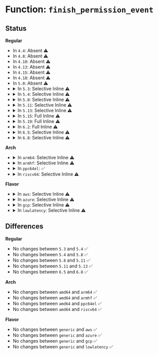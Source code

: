 # Function: <code>finish_permission_event</code>

## Status
<b>Regular</b>
<ul>
<li>
In <code>4.4</code>: Absent ⚠️
</li>
<li>
In <code>4.8</code>: Absent ⚠️
</li>
<li>
In <code>4.10</code>: Absent ⚠️
</li>
<li>
In <code>4.13</code>: Absent ⚠️
</li>
<li>
In <code>4.15</code>: Absent ⚠️
</li>
<li>
In <code>4.18</code>: Absent ⚠️
</li>
<li>
In <code>5.0</code>: Absent ⚠️
</li>
<li>
<details>
<summary>In <code>5.3</code>: Selective Inline ⚠️</summary>

```c
void finish_permission_event(struct fsnotify_group *group, struct fanotify_perm_event *event, unsigned int response);
```

**Collision:** Unique Static

**Inline:** Selective

**Transformation:** False

**Instances:**

```
In fs/notify/fanotify/fanotify_user.c (ffffffff8131e1d0)
Location: fs/notify/fanotify/fanotify_user.c:145
Inline: True
Direct callers:
  - fs/notify/fanotify/fanotify_user.c:fanotify_release
  - fs/notify/fanotify/fanotify_user.c:fanotify_release
  - fs/notify/fanotify/fanotify_user.c:fanotify_write
  - fs/notify/fanotify/fanotify_user.c:fanotify_read
```
**Symbols:**

```
ffffffff8131e1d0-ffffffff8131e21b: finish_permission_event (STB_LOCAL)
```
</details>
</li>
<li>
<details>
<summary>In <code>5.4</code>: Selective Inline ⚠️</summary>

```c
void finish_permission_event(struct fsnotify_group *group, struct fanotify_perm_event *event, unsigned int response);
```

**Collision:** Unique Static

**Inline:** Selective

**Transformation:** False

**Instances:**

```
In fs/notify/fanotify/fanotify_user.c (ffffffff81331010)
Location: fs/notify/fanotify/fanotify_user.c:145
Inline: True
Direct callers:
  - fs/notify/fanotify/fanotify_user.c:fanotify_release
  - fs/notify/fanotify/fanotify_user.c:fanotify_release
  - fs/notify/fanotify/fanotify_user.c:fanotify_write
  - fs/notify/fanotify/fanotify_user.c:fanotify_read
```
**Symbols:**

```
ffffffff81331010-ffffffff8133105b: finish_permission_event (STB_LOCAL)
```
</details>
</li>
<li>
<details>
<summary>In <code>5.8</code>: Selective Inline ⚠️</summary>

```c
void finish_permission_event(struct fsnotify_group *group, struct fanotify_perm_event *event, unsigned int response);
```

**Collision:** Unique Static

**Inline:** Selective

**Transformation:** False

**Instances:**

```
In fs/notify/fanotify/fanotify_user.c (ffffffff8136b9b0)
Location: fs/notify/fanotify/fanotify_user.c:158
Inline: True
Direct callers:
  - fs/notify/fanotify/fanotify_user.c:fanotify_release
  - fs/notify/fanotify/fanotify_user.c:fanotify_release
  - fs/notify/fanotify/fanotify_user.c:fanotify_write
  - fs/notify/fanotify/fanotify_user.c:fanotify_read
```
**Symbols:**

```
ffffffff8136b9b0-ffffffff8136b9fb: finish_permission_event (STB_LOCAL)
```
</details>
</li>
<li>
<details>
<summary>In <code>5.11</code>: Selective Inline ⚠️</summary>

```c
void finish_permission_event(struct fsnotify_group *group, struct fanotify_perm_event *event, unsigned int response);
```

**Collision:** Unique Static

**Inline:** Selective

**Transformation:** False

**Instances:**

```
In fs/notify/fanotify/fanotify_user.c (ffffffff81379230)
Location: fs/notify/fanotify/fanotify_user.c:166
Inline: True
Direct callers:
  - fs/notify/fanotify/fanotify_user.c:fanotify_release
  - fs/notify/fanotify/fanotify_user.c:fanotify_release
  - fs/notify/fanotify/fanotify_user.c:fanotify_write
  - fs/notify/fanotify/fanotify_user.c:fanotify_read
```
**Symbols:**

```
ffffffff81379230-ffffffff8137927b: finish_permission_event (STB_LOCAL)
```
</details>
</li>
<li>
<details>
<summary>In <code>5.13</code>: Selective Inline ⚠️</summary>

```c
void finish_permission_event(struct fsnotify_group *group, struct fanotify_perm_event *event, unsigned int response);
```

**Collision:** Unique Static

**Inline:** Selective

**Transformation:** False

**Instances:**

```
In fs/notify/fanotify/fanotify_user.c (ffffffff8137fe10)
Location: fs/notify/fanotify/fanotify_user.c:244
Inline: True
Direct callers:
  - fs/notify/fanotify/fanotify_user.c:fanotify_release
  - fs/notify/fanotify/fanotify_user.c:fanotify_release
  - fs/notify/fanotify/fanotify_user.c:fanotify_write
  - fs/notify/fanotify/fanotify_user.c:fanotify_read
```
**Symbols:**

```
ffffffff8137fe10-ffffffff8137fe5b: finish_permission_event (STB_LOCAL)
```
</details>
</li>
<li>
<details>
<summary>In <code>5.15</code>: Full Inline ⚠️</summary>

**Collision:** Unique Static

**Inline:** Full

**Transformation:** False

**Instances:**

```
In fs/notify/fanotify/fanotify_user.c (ffffffff813cd926)
Location: fs/notify/fanotify/fanotify_user.c:257
Inline: True
Inline callers:
  - fs/notify/fanotify/fanotify_user.c:fanotify_release
  - fs/notify/fanotify/fanotify_user.c:fanotify_release
  - fs/notify/fanotify/fanotify_user.c:fanotify_write
  - fs/notify/fanotify/fanotify_user.c:fanotify_read
```
</details>
</li>
<li>
<details>
<summary>In <code>5.19</code>: Full Inline ⚠️</summary>

**Collision:** Unique Static

**Inline:** Full

**Transformation:** False

**Instances:**

```
In fs/notify/fanotify/fanotify_user.c (ffffffff8145603d)
Location: fs/notify/fanotify/fanotify_user.c:290
Inline: True
Inline callers:
  - fs/notify/fanotify/fanotify_user.c:fanotify_release
  - fs/notify/fanotify/fanotify_user.c:fanotify_release
  - fs/notify/fanotify/fanotify_user.c:fanotify_write
  - fs/notify/fanotify/fanotify_user.c:fanotify_read
```
</details>
</li>
<li>
<details>
<summary>In <code>6.2</code>: Full Inline ⚠️</summary>

**Collision:** Unique Static

**Inline:** Full

**Transformation:** False

**Instances:**

```
In fs/notify/fanotify/fanotify_user.c (ffffffff814e4fdd)
Location: fs/notify/fanotify/fanotify_user.c:290
Inline: True
Inline callers:
  - fs/notify/fanotify/fanotify_user.c:fanotify_release
  - fs/notify/fanotify/fanotify_user.c:fanotify_release
  - fs/notify/fanotify/fanotify_user.c:fanotify_write
  - fs/notify/fanotify/fanotify_user.c:fanotify_read
```
</details>
</li>
<li>
<details>
<summary>In <code>6.5</code>: Selective Inline ⚠️</summary>

```c
void finish_permission_event(struct fsnotify_group *group, struct fanotify_perm_event *event, u32 response, struct fanotify_response_info_audit_rule *friar);
```

**Collision:** Unique Static

**Inline:** Selective

**Transformation:** False

**Instances:**

```
In fs/notify/fanotify/fanotify_user.c (ffffffff8151b22d)
Location: fs/notify/fanotify/fanotify_user.c:310
Inline: True
Inline callers:
  - fs/notify/fanotify/fanotify_user.c:fanotify_release
  - fs/notify/fanotify/fanotify_user.c:fanotify_release
  - fs/notify/fanotify/fanotify_user.c:fanotify_read
```
**Symbols:**

```
ffffffff8151a780-ffffffff8151a817: finish_permission_event (STB_LOCAL)
```
</details>
</li>
<li>
<details>
<summary>In <code>6.8</code>: Selective Inline ⚠️</summary>

```c
void finish_permission_event(struct fsnotify_group *group, struct fanotify_perm_event *event, u32 response, struct fanotify_response_info_audit_rule *friar);
```

**Collision:** Unique Static

**Inline:** Selective

**Transformation:** False

**Instances:**

```
In fs/notify/fanotify/fanotify_user.c (ffffffff8154f82d)
Location: fs/notify/fanotify/fanotify_user.c:309
Inline: True
Inline callers:
  - fs/notify/fanotify/fanotify_user.c:fanotify_release
  - fs/notify/fanotify/fanotify_user.c:fanotify_release
  - fs/notify/fanotify/fanotify_user.c:fanotify_read
```
**Symbols:**

```
ffffffff8154ed80-ffffffff8154ee17: finish_permission_event (STB_LOCAL)
```
</details>
</li>
</ul>
<b>Arch</b>
<ul>
<li>
<details>
<summary>In <code>arm64</code>: Selective Inline ⚠️</summary>

```c
void finish_permission_event(struct fsnotify_group *group, struct fanotify_perm_event *event, unsigned int response);
```

**Collision:** Unique Static

**Inline:** Selective

**Transformation:** False

**Instances:**

```
In fs/notify/fanotify/fanotify_user.c (ffff8000103edd80)
Location: fs/notify/fanotify/fanotify_user.c:145
Inline: True
Direct callers:
  - fs/notify/fanotify/fanotify_user.c:fanotify_release
  - fs/notify/fanotify/fanotify_user.c:fanotify_release
  - fs/notify/fanotify/fanotify_user.c:fanotify_write
  - fs/notify/fanotify/fanotify_user.c:fanotify_read
```
**Symbols:**

```
ffff8000103edd80-ffff8000103ede0c: finish_permission_event (STB_LOCAL)
```
</details>
</li>
<li>
<details>
<summary>In <code>armhf</code>: Selective Inline ⚠️</summary>

```c
void finish_permission_event(struct fsnotify_group *group, struct fanotify_perm_event *event, unsigned int response);
```

**Collision:** Unique Static

**Inline:** Selective

**Transformation:** False

**Instances:**

```
In fs/notify/fanotify/fanotify_user.c (c05c49c0)
Location: fs/notify/fanotify/fanotify_user.c:145
Inline: True
Direct callers:
  - fs/notify/fanotify/fanotify_user.c:fanotify_release
  - fs/notify/fanotify/fanotify_user.c:fanotify_release
  - fs/notify/fanotify/fanotify_user.c:fanotify_write
  - fs/notify/fanotify/fanotify_user.c:fanotify_read
```
**Symbols:**

```
c05c49c0-c05c4a2c: finish_permission_event (STB_LOCAL)
```
</details>
</li>
<li>
<details>
<summary>In <code>ppc64el</code>: ✅</summary>

```c
void finish_permission_event(struct fsnotify_group *group, struct fanotify_perm_event *event, unsigned int response);
```

**Collision:** Unique Static

**Inline:** No

**Transformation:** False

**Instances:**

```
In fs/notify/fanotify/fanotify_user.c (c0000000004f5a90)
Location: fs/notify/fanotify/fanotify_user.c:145
Inline: False
Direct callers:
  - fs/notify/fanotify/fanotify_user.c:fanotify_release
  - fs/notify/fanotify/fanotify_user.c:fanotify_release
  - fs/notify/fanotify/fanotify_user.c:fanotify_write
  - fs/notify/fanotify/fanotify_user.c:fanotify_read
```
**Symbols:**

```
c0000000004f5a90-c0000000004f5b60: finish_permission_event (STB_LOCAL)
```
</details>
</li>
<li>
<details>
<summary>In <code>riscv64</code>: Selective Inline ⚠️</summary>

```c
void finish_permission_event(struct fsnotify_group *group, struct fanotify_perm_event *event, unsigned int response);
```

**Collision:** Unique Static

**Inline:** Selective

**Transformation:** False

**Instances:**

```
In fs/notify/fanotify/fanotify_user.c (ffffffe0002a1846)
Location: fs/notify/fanotify/fanotify_user.c:145
Inline: True
Direct callers:
  - fs/notify/fanotify/fanotify_user.c:fanotify_release
  - fs/notify/fanotify/fanotify_user.c:fanotify_release
  - fs/notify/fanotify/fanotify_user.c:fanotify_write
  - fs/notify/fanotify/fanotify_user.c:fanotify_read
```
**Symbols:**

```
ffffffe0002a1846-ffffffe0002a18f0: finish_permission_event (STB_LOCAL)
```
</details>
</li>
</ul>
<b>Flavor</b>
<ul>
<li>
<details>
<summary>In <code>aws</code>: Selective Inline ⚠️</summary>

```c
void finish_permission_event(struct fsnotify_group *group, struct fanotify_perm_event *event, unsigned int response);
```

**Collision:** Unique Static

**Inline:** Selective

**Transformation:** False

**Instances:**

```
In fs/notify/fanotify/fanotify_user.c (ffffffff813295f0)
Location: fs/notify/fanotify/fanotify_user.c:145
Inline: True
Direct callers:
  - fs/notify/fanotify/fanotify_user.c:fanotify_release
  - fs/notify/fanotify/fanotify_user.c:fanotify_release
  - fs/notify/fanotify/fanotify_user.c:fanotify_write
  - fs/notify/fanotify/fanotify_user.c:fanotify_read
```
**Symbols:**

```
ffffffff813295f0-ffffffff8132963b: finish_permission_event (STB_LOCAL)
```
</details>
</li>
<li>
<details>
<summary>In <code>azure</code>: Selective Inline ⚠️</summary>

```c
void finish_permission_event(struct fsnotify_group *group, struct fanotify_perm_event *event, unsigned int response);
```

**Collision:** Unique Static

**Inline:** Selective

**Transformation:** False

**Instances:**

```
In fs/notify/fanotify/fanotify_user.c (ffffffff8131a190)
Location: fs/notify/fanotify/fanotify_user.c:145
Inline: True
Direct callers:
  - fs/notify/fanotify/fanotify_user.c:fanotify_release
  - fs/notify/fanotify/fanotify_user.c:fanotify_release
  - fs/notify/fanotify/fanotify_user.c:fanotify_write
  - fs/notify/fanotify/fanotify_user.c:fanotify_read
```
**Symbols:**

```
ffffffff8131a190-ffffffff8131a1db: finish_permission_event (STB_LOCAL)
```
</details>
</li>
<li>
<details>
<summary>In <code>gcp</code>: Selective Inline ⚠️</summary>

```c
void finish_permission_event(struct fsnotify_group *group, struct fanotify_perm_event *event, unsigned int response);
```

**Collision:** Unique Static

**Inline:** Selective

**Transformation:** False

**Instances:**

```
In fs/notify/fanotify/fanotify_user.c (ffffffff813270c0)
Location: fs/notify/fanotify/fanotify_user.c:145
Inline: True
Direct callers:
  - fs/notify/fanotify/fanotify_user.c:fanotify_release
  - fs/notify/fanotify/fanotify_user.c:fanotify_release
  - fs/notify/fanotify/fanotify_user.c:fanotify_write
  - fs/notify/fanotify/fanotify_user.c:fanotify_read
```
**Symbols:**

```
ffffffff813270c0-ffffffff8132710b: finish_permission_event (STB_LOCAL)
```
</details>
</li>
<li>
<details>
<summary>In <code>lowlatency</code>: Selective Inline ⚠️</summary>

```c
void finish_permission_event(struct fsnotify_group *group, struct fanotify_perm_event *event, unsigned int response);
```

**Collision:** Unique Static

**Inline:** Selective

**Transformation:** False

**Instances:**

```
In fs/notify/fanotify/fanotify_user.c (ffffffff81339220)
Location: fs/notify/fanotify/fanotify_user.c:145
Inline: True
Direct callers:
  - fs/notify/fanotify/fanotify_user.c:fanotify_release
  - fs/notify/fanotify/fanotify_user.c:fanotify_release
  - fs/notify/fanotify/fanotify_user.c:fanotify_write
  - fs/notify/fanotify/fanotify_user.c:fanotify_read
```
**Symbols:**

```
ffffffff81339220-ffffffff81339275: finish_permission_event (STB_LOCAL)
```
</details>
</li>
</ul>

## Differences
<b>Regular</b>
<ul>
<li>
No changes between <code>5.3</code> and <code>5.4</code> ✅
</li>
<li>
No changes between <code>5.4</code> and <code>5.8</code> ✅
</li>
<li>
No changes between <code>5.8</code> and <code>5.11</code> ✅
</li>
<li>
No changes between <code>5.11</code> and <code>5.13</code> ✅
</li>
<li>
No changes between <code>6.5</code> and <code>6.8</code> ✅
</li>
</ul>
<b>Arch</b>
<ul>
<li>
No changes between <code>amd64</code> and <code>arm64</code> ✅
</li>
<li>
No changes between <code>amd64</code> and <code>armhf</code> ✅
</li>
<li>
No changes between <code>amd64</code> and <code>ppc64el</code> ✅
</li>
<li>
No changes between <code>amd64</code> and <code>riscv64</code> ✅
</li>
</ul>
<b>Flavor</b>
<ul>
<li>
No changes between <code>generic</code> and <code>aws</code> ✅
</li>
<li>
No changes between <code>generic</code> and <code>azure</code> ✅
</li>
<li>
No changes between <code>generic</code> and <code>gcp</code> ✅
</li>
<li>
No changes between <code>generic</code> and <code>lowlatency</code> ✅
</li>
</ul>
